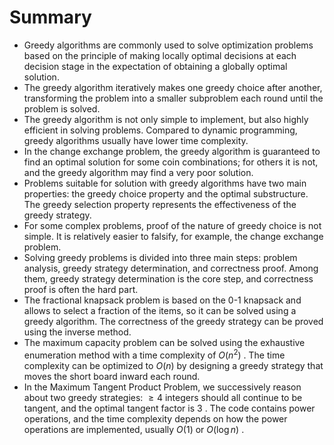 # Summary

- Greedy algorithms are commonly used to solve optimization problems based on the principle of making locally optimal decisions at each decision stage in the expectation of obtaining a globally optimal solution.
- The greedy algorithm iteratively makes one greedy choice after another, transforming the problem into a smaller subproblem each round until the problem is solved.
- The greedy algorithm is not only simple to implement, but also highly efficient in solving problems. Compared to dynamic programming, greedy algorithms usually have lower time complexity.
- In the change exchange problem, the greedy algorithm is guaranteed to find an optimal solution for some coin combinations; for others it is not, and the greedy algorithm may find a very poor solution.
- Problems suitable for solution with greedy algorithms have two main properties: the greedy choice property and the optimal substructure. The greedy selection property represents the effectiveness of the greedy strategy.
- For some complex problems, proof of the nature of greedy choice is not simple. It is relatively easier to falsify, for example, the change exchange problem.
- Solving greedy problems is divided into three main steps: problem analysis, greedy strategy determination, and correctness proof. Among them, greedy strategy determination is the core step, and correctness proof is often the hard part.
- The fractional knapsack problem is based on the 0-1 knapsack and allows to select a fraction of the items, so it can be solved using a greedy algorithm. The correctness of the greedy strategy can be proved using the inverse method.
- The maximum capacity problem can be solved using the exhaustive enumeration method with a time complexity of $O(n^2)$ . The time complexity can be optimized to $O(n)$ by designing a greedy strategy that moves the short board inward each round.
- In the Maximum Tangent Product Problem, we successively reason about two greedy strategies: $\geq 4$ integers should all continue to be tangent, and the optimal tangent factor is $3$ . The code contains power operations, and the time complexity depends on how the power operations are implemented, usually $O(1)$ or $O(\log n)$ .
